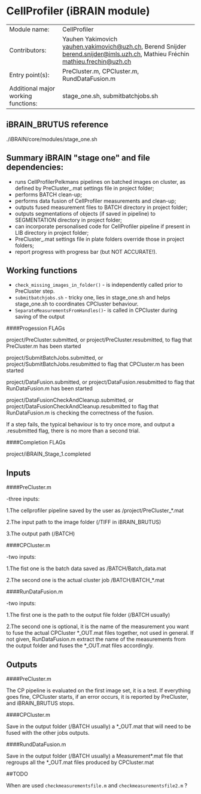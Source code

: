 # CellProfiler (iBRAIN module)

|||
|---|---|
| Module name: | CellProfiler |
| Contributors: | Yauhen Yakimovich <yauhen.yakimovich@uzh.ch>, Berend Snijder <berend.snijder@imls.uzh.ch>, Mathieu Fréchin <mathieu.frechin@uzh.ch> |
| Entry point(s): | PreCluster.m, CPCluster.m, RundDataFusion.m |
| Additional major working functions: | stage_one.sh, submitbatchjobs.sh |


## iBRAIN_BRUTUS reference 

 ./iBRAIN/core/modules/stage_one.sh

## Summary iBRAIN "stage one" and file dependencies:
- runs CellProfilerPelkmans pipelines on batched images on cluster, as defined by PreCluster_.mat settings file in project folder;
- performs BATCH clean-up;
- performs data fusion of CellProfiler measurements and clean-up;
- outputs fused measurement files to BATCH directory in project folder;
- outputs segmentations of objects (if saved in pipeline) to SEGMENTATION directory in project folder;
- can incorporate personalised code for CellProfiler pipeline if present in LIB directory in project folder;
- PreCluster_.mat settings file in plate folders override those in project folders;
- report progress with progress bar (but NOT ACCURATE!).


## Working functions

- `check_missing_images_in_folder()` - is independently called prior to PreCluster step.
- `submitbatchjobs.sh` - tricky one, lies in stage_one.sh and helps stage_one.sh to coordinates CPCluster behaviour.
- `SeparateMeasurementsFromHandles()`- is called in CPCluster during saving of the output

####Progession FLAGs

project/PreCluster.submitted, or project/PreCluster.resubmitted, to flag that PreCluster.m has been started

project/SubmitBatchJobs.submitted, or project/SubmitBatchJobs.resubmitted to flag that CPCluster.m has been started

project/DataFusion.submitted, or project/DataFusion.resubmitted to flag that RunDataFusion.m has been started

project/DataFusionCheckAndCleanup.submitted, or project/DataFusionCheckAndCleanup.resubmitted to flag that RunDataFusion.m is checking the correctness of the fusion.

If a step fails, the typical behaviour is to try once more, and output a .resubmitted flag, there is no more than a second trial.



####Completion FLAGs

project/iBRAIN_Stage_1.completed

## Inputs

####PreCluster.m

-three inputs:

1.The cellprofiler pipeline saved by the user as /project/PreCluster_*.mat

2.The input path to the image folder (/TIFF in iBRAIN_BRUTUS)

3.The output path (/BATCH)

####CPCluster.m

-two inputs:

1.The fist one is the batch data saved as /BATCH/Batch_data.mat

2.The second one is the actual cluster job /BATCH/BATCH_*.mat

####RunDataFusion.m

-two inputs:

1.The first one is the path to the output file folder (/BATCH usually)

2.The second one is optional, it is the name of the measurement you want to fuse the actual CPCluster *_OUT.mat files together, not used in general. If not given, RunDataFusion.m extract the name of the measurements from the output folder and fuses the *_OUT.mat files accordingly.

## Outputs

####PreCluster.m

The CP pipeline is evaluated on the first image set, it is a test. If everything goes fine, CPCluster starts, if an error occurs, it is reported by PreCluster, and iBRAIN_BRUTUS stops. 

####CPCluster.m

Save in the output folder (/BATCH usually) a *_OUT.mat that will need to be fused with the other jobs outputs.

####RundDataFusion.m

Save in the output folder (/BATCH usually) a Measurement*.mat file that regroups all the *_OUT.mat files produced by CPCluster.mat

##TODO

When are used `checkmeasurementsfile.m` and `checkmeasurementsfile2.m` ?
